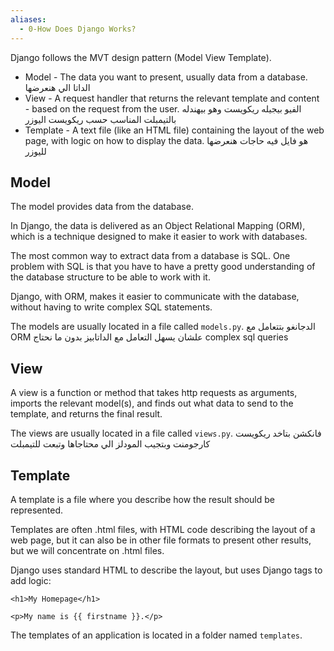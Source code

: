 ```yaml
---
aliases:
  - 0-How Does Django Works?
---
```

Django follows the MVT design pattern (Model View Template).

- Model - The data you want to present, usually data from a database. 
الداتا الي هنعرضها 
- View - A request handler that returns the relevant template and content - based on the request from the user.
الفيو بيجيله ريكويست وهو بيهندله بالتيمبلت المناسب حسب ريكويست اليوزر
- Template - A text file (like an HTML file) containing the layout of the web page, with logic on how to display the data.
هو فايل فيه حاجات هنعرضها لليوزر 


## Model

The model provides data from the database.

In Django, the data is delivered as an Object Relational Mapping (ORM), which is a technique designed to make it easier to work with databases.

The most common way to extract data from a database is SQL. One problem with SQL is that you have to have a pretty good understanding of the database structure to be able to work with it.

Django, with ORM, makes it easier to communicate with the database, without having to write complex SQL statements.

The models are usually located in a file called `models.py`.
الدجانغو بتتعامل مع ORM علشان يسهل التعامل مع الداتابيز بدون ما نحتاج complex sql queries 


## View

A view is a function or method that takes http requests as arguments, imports the relevant model(s), and finds out what data to send to the template, and returns the final result.

The views are usually located in a file called `views.py`.
فانكشن بتاخد ريكويست كارجومنت وبتجيب المودلز الي محتاجاها وتبعت للتيمبلت 


## Template

A template is a file where you describe how the result should be represented.

Templates are often .html files, with HTML code describing the layout of a web page, but it can also be in other file formats to present other results, but we will concentrate on .html files.

Django uses standard HTML to describe the layout, but uses Django tags to add logic:

```django
<h1>My Homepage</h1>

<p>My name is {{ firstname }}.</p>
```

The templates of an application is located in a folder named `templates`.